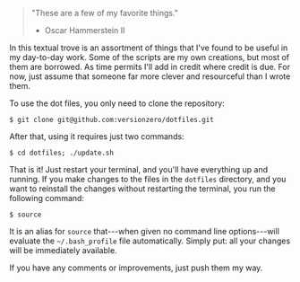 > "These are a few of my favorite things." 
> - Oscar Hammerstein II

In this textual trove is an assortment of things that I've found to be
useful in my day-to-day work.  Some of the scripts are my own
creations, but most of them are borrowed.  As time permits I'll add in
credit where credit is due.  For now, just assume that someone far
more clever and resourceful than I wrote them.

To use the dot files, you only need to clone the repository:

    $ git clone git@github.com:versionzero/dotfiles.git

After that, using it requires just two commands:

    $ cd dotfiles; ./update.sh

That is it!  Just restart your terminal, and you'll have everything up
and running.  If you make changes to the files in the `dotfiles`
directory, and you want to reinstall the changes without restarting
the terminal, you run the following command:

    $ source

It is an alias for `source` that---when given no command line
options---will evaluate the `~/.bash_profile` file automatically.
Simply put: all your changes will be immediately available.

If you have any comments or improvements, just push them my way.
